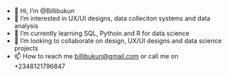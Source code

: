 - 👋 Hi, I’m @Billibukun
- 👀 I’m interested in UX/UI designs, data colleciton systems and data analysis 
- 🌱 I’m currently learning SQL, Pythoin and R for data science
- 💞️ I’m looking to collaborate on design, UX/UI designs and data science projects
- 📫 How to reach me billibukun@gmail.com or call me on +2348121796847
